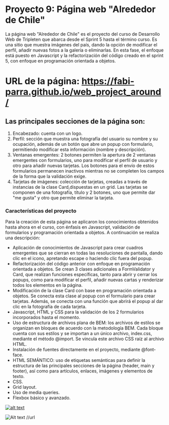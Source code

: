 # Proyecto 9: Página web "Alrededor de Chile"

La página web "Alrededor de Chile" es el proyecto del curso de Desarrollo Web de Tripleten que abarca desde el Sprint 5 hasta el término curso. Es una sitio que muestra imágenes del país, dando la opción de modificar el perfil, añadir nuevas fotos a la galería o eliminarlas.
En esta fase, el enfoque está puesto en Javascript y la refactorización del código creado en el sprint 5, con enfoque en programación orientada a objetos.

# URL de la página: https://fabi-parra.github.io/web_project_around/

## Las principales secciones de la página son:

1. Encabezado: cuenta con un logo.
2. Perfil: sección que muestra una fotografía del usuario su nombre y su ocupación, además de un botón que abre un popup con formulario, permitiendo modificar esta información (nombre y descripción).
3. Ventanas emergentes: 2 botones permiten la apertura de 2 ventanas emergentes con formularios, uno para modificar el perfil de usuario y otro para añadir nuevas tarjetas. Los botones para el envío de estos formularios permanecen inactivos mientras no se completen los campos de la forma que la validación exige.
4. Tarjetas de imágenes: colección de tarjetas, creadas a través de instancias de la clase Card,dispuestas en un grid. Las tarjetas se componen de una fotografía, título y 2 botones, uno que permite dar "me gusta" y otro que permite eliminar la tarjeta.

### Características del proyecto

Para la creación de esta página se aplicaron los conocimientos obtenidos hasta ahora en el curso, con énfasis en Javascript, validación de formularios y programación orientada a objetos. A continuación se realiza una descripción:

- Aplicación de conocimientos de Javascript para crear cuadros emergentes que se cierran en todas las resoluciones de pantalla, dando clic en el icono, apretando escape o haciendo clic fuera del popup.
- Refactorización del código anterior con enfoque en programación orientada a objetos. Se crean 3 clases adicionales a FormValidator y Card, que realizan funciones específicas, tanto para abrir y cerrar los popups, como para modificar el perfil, añadir nuevas cartas y renderizar todos los elementos en la página.
- Modificación de la clase Card con base en programación orientada a objetos. Se conecta esta clase al popup con el formulario para crear tarjetas. Además, se conecta con una función que abrirá el popup al dar clic en la fotografía de cada tarjeta.
- Javascript, HTML y CSS para la validación de los 2 formularios incorporados hasta el momento.
- Uso de estructura de archivos plana de BEM: los archivos de estilos se organizan en bloques de acuerdo con la metodología BEM. Cada bloque cuenta con sus estilos y se importan a un único archivo, index.css, mediante el método @import. Se vincula este archivo CSS raíz al archivo HTML.
- Instalación de fuentes directamente en el proyecto, mediante @font-face.
- HTML SEMÁNTICO: uso de etiquetas semánticas para definir la estructura de las principales secciones de la página (header, main y footer), así como para artículos, enlaces, imágenes y elementos de texto.
- CSS.
- Grid layout.
- Uso de media queries.
- Flexbox básico y avanzado.

[![alt text](https://img.youtube.com/vi/video-id/0.jpg)](https://www.youtube.com/watch?v=video-id)

![Alt text](file-path) //url 
